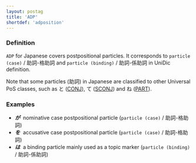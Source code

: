 ```yaml
---
layout: postag
title: 'ADP'
shortdef: 'adposition'
---
```


### Definition

`ADP` for Japanese covers postpositional particles.  It corresponds to 
`particle (case)` / 助詞-格助詞 and `particle (binding)` / 助詞-係助詞
in UniDic definition.

Note that some particles (助詞) in Japanese are classified to other Universal PoS classes, such as と ([CONJ]()), て ([SCONJ]()) and ね ([PART]()).

### Examples

- _<b>が</b>&nbsp;_ nominative case postpositional particle (`particle (case)` / 助詞-格助詞)
- _<b>を</b>&nbsp;_ accusative case postpositional particle (`particle (case)` / 助詞-格助詞)
- _<b>は</b>&nbsp;_ a binding particle mainly used as a topic marker (`particle (binding)` / 助詞-係助詞)
